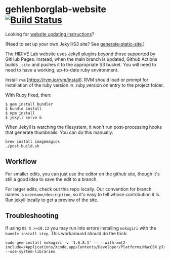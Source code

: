 # gehlenborglab-website [![Build Status](https://github.com/hms-dbmi/gehlenborglab-website/actions/workflows/deploy.yml/badge.svg)](https://github.com/hms-dbmi/gehlenborglab-website/actions)

Looking for [website updating instructions](./docs/)?

(Need to set up your own Jekyll/S3 site? See [generate-static-site](https://github.com/hms-dbmi/generate-static-site).)

The HIDIVE Lab website uses Jekyll plugins beyond those supported by GitHub Pages.
Instead, when the main branch is updated, Github Actions builds `_site` and pushes it
to the appropriate S3 bucket. You will need to need to have a working, up-to-date ruby environment.

Install `rvm` [https://rvm.io/rvm/install]. RVM should load or prompt for installation of the ruby version in .ruby_version on entry to the project folder.

With Ruby fixed, then:

```
$ gem install bundler
$ bundle install
$ npm install
$ jekyll serve &
```

When Jekyll is watching the filesystem, it won't run post-processing hooks that
generate thumbnails. You can do this manually:

```
brew install imagemagick
./post-build.sh
```

## Workflow

For smaller edits, you can just use the editor on the github site, though it's still a good idea to save the edit to a branch.

For larger edits, check out this repo locally. Our convention for branch names is `username/description`, so it's easy to tell whose contribution it is.
Run jekyll locally to get a preview of the site.

## Troubleshooting

If using `OS X >=10.12` you may run into errors installing `nokogiri` with the `bundle install step`.
This workaround should do the trick:
```
sudo gem install nokogiri -v '1.6.8.1' -- --with-xml2-include=/Applications/Xcode.app/Contents/Developer/Platforms/MacOSX.platform/Developer/SDKs/MacOSX10.12.sdk/usr/include/libxml2 --use-system-libraries
```
